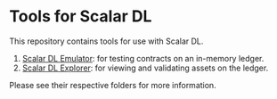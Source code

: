 # Tools for Scalar DL

This repository contains tools for use with Scalar DL.

1. [Scalar DL Emulator](/emulator): for testing contracts on an in-memory ledger.
2. [Scalar DL Explorer](/explorer): for viewing and validating assets on the ledger.

Please see their respective folders for more information.
